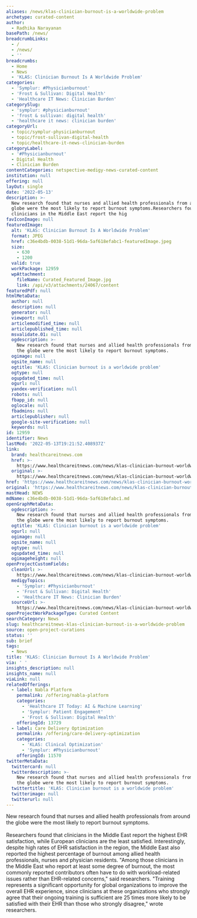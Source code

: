 ```yaml
---
aliases: /news/klas-clinician-burnout-is-a-worldwide-problem
archetype: curated-content
author:
  - Radhika Narayanan
basePath: /news/
breadcrumbLinks:
  - /
  - /news/
  - ''
breadcrumbs:
  - Home
  - News
  - 'KLAS: Clinician Burnout Is A Worldwide Problem'
categories:
  - 'Symplur: #Physicianburnout'
  - 'Frost & Sullivan: Digital Health'
  - 'Healthcare IT News: Clinician Burden'
categorySlug:
  - 'symplur: #physicianburnout'
  - 'frost & sullivan: digital health'
  - 'healthcare it news: clinician burden'
categoryUrl:
  - topic/symplur-physicianburnout
  - topic/frost-sullivan-digital-health
  - topic/healthcare-it-news-clinician-burden
categoryLabel:
  - '#Physicianburnout'
  - Digital Health
  - Clinician Burden
contentCategories: netspective-medigy-news-curated-content
institution: null
offering: null
layOut: single
date: '2022-05-13'
description: >-
  New research found that nurses and allied health professionals from around the
  globe were the most likely to report burnout symptoms.Researchers found that
  clinicians in the Middle East report the hig
favIconImage: null
featuredImage:
  alt: 'KLAS: Clinician Burnout Is A Worldwide Problem'
  format: JPEG
  href: c36e4bdb-0038-51d1-96da-5af618efabc1-featuredImage.jpeg
  size:
    - 630
    - 1200
  valid: true
  workPackage: 12959
  wpAttachment:
    fileName: Curated_Featured_Image.jpg
    link: /api/v3/attachments/24067/content
featuredPdf: null
htmlMetaData:
  author: null
  description: null
  generator: null
  viewport: null
  articlemodified_time: null
  articlepublished_time: null
  msvalidate.01: null
  ogdescription: >-
    New research found that nurses and allied health professionals from around
    the globe were the most likely to report burnout symptoms.
  ogimage: null
  ogsite_name: null
  ogtitle: 'KLAS: Clinician burnout is a worldwide problem'
  ogtype: null
  ogupdated_time: null
  ogurl: null
  yandex-verification: null
  robots: null
  fbapp_id: null
  oglocale: null
  fbadmins: null
  articlepublisher: null
  google-site-verification: null
  keywords: null
id: 12959
identifier: News
lastMod: '2022-05-13T19:21:52.408937Z'
link:
  brand: healthcareitnews.com
  href: >-
    https://www.healthcareitnews.com/news/klas-clinician-burnout-worldwide-problem
  original: >-
    https://www.healthcareitnews.com/news/klas-clinician-burnout-worldwide-problem
href: 'https://www.healthcareitnews.com/news/klas-clinician-burnout-worldwide-problem'
original: 'https://www.healthcareitnews.com/news/klas-clinician-burnout-worldwide-problem'
mastHead: NEWS
mdName: c36e4bdb-0038-51d1-96da-5af618efabc1.md
openGraphMetaData:
  ogdescription: >-
    New research found that nurses and allied health professionals from around
    the globe were the most likely to report burnout symptoms.
  ogtitle: 'KLAS: Clinician burnout is a worldwide problem'
  ogurl: null
  ogimage: null
  ogsite_name: null
  ogtype: null
  ogupdated_time: null
  ogimageheight: null
openProjectCustomFields:
  cleanUrl: >-
    https://www.healthcareitnews.com/news/klas-clinician-burnout-worldwide-problem
  medigyTopics:
    - 'Symplur: #Physicianburnout'
    - 'Frost & Sullivan: Digital Health'
    - 'Healthcare IT News: Clinician Burden'
  sourceUrl: >-
    https://www.healthcareitnews.com/news/klas-clinician-burnout-worldwide-problem
openProjectWorkPackageType: Curated Content
searchCategory: News
slug: healthcareitnews-klas-clinician-burnout-is-a-worldwide-problem
source: open-project-curations
status: ''
sub: brief
tags:
  - News
title: 'KLAS: Clinician Burnout Is A Worldwide Problem'
via: ' '
insights_description: null
insights_name: null
viaLink: null
relatedOfferings:
  - label: Nabla Platform
    permalink: /offering/nabla-platform
    categories:
      - 'Healthcare IT Today: AI & Machine Learning'
      - 'Symplur: Patient Engagement'
      - 'Frost & Sullivan: Digital Health'
    offeringId: 13729
  - label: Care Delivery Optimization
    permalink: /offering/care-delivery-optimization
    categories:
      - 'KLAS: Clinical Optimization'
      - 'Symplur: #Physicianburnout'
    offeringId: 11570
twitterMetaData:
  twittercard: null
  twitterdescription: >-
    New research found that nurses and allied health professionals from around
    the globe were the most likely to report burnout symptoms.
  twittertitle: 'KLAS: Clinician burnout is a worldwide problem'
  twitterimage: null
  twitterurl: null
---
```

<p>New research found that nurses and allied health professionals from around the globe were the most likely to report burnout symptoms.<br><br>Researchers found that clinicians in the Middle East report the highest EHR satisfaction, while European clinicians are the least satisfied.
Interestingly, despite high rates of EHR satisfaction in the region, the Middle East also reported the highest percentage of burnout among allied health professionals, nurses and physician residents.
"Among those clinicians in the Middle East who report at least some degree of burnout, the most commonly reported contributors often have to do with workload-related issues rather than EHR-related concerns," said researchers.
"Training represents a significant opportunity for global organizations to improve the overall EHR experience, since clinicians at these organizations who strongly agree that their ongoing training is sufficient are 25 times more likely to be satisfied with their EHR than those who strongly disagree," wrote researchers.</p>
